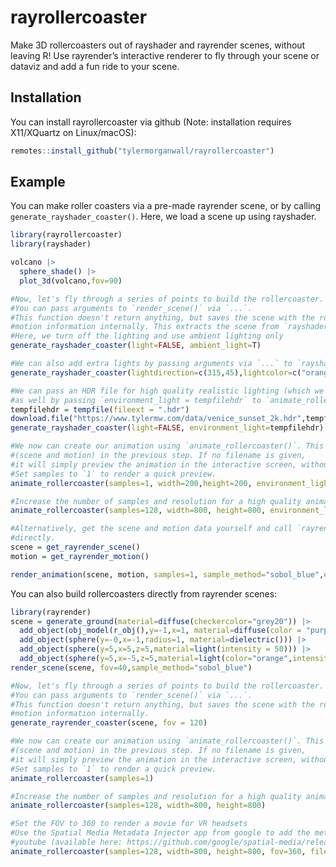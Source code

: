 
<!-- README.md is generated from README.Rmd. Please edit that file -->

# rayrollercoaster

Make 3D rollercoasters out of rayshader and rayrender scenes, without
leaving R! Use rayrender’s interactive renderer to fly through your
scene or dataviz and add a fun ride to your scene.

## Installation

You can install rayrollercoaster via github (Note: installation requires
X11/XQuartz on Linux/macOS):

``` r
remotes::install_github("tylermorganwall/rayrollercoaster")
```

## Example

You can make roller coasters via a pre-made rayrender scene, or by
calling `generate_rayshader_coaster()`. Here, we load a scene up using
rayshader.

``` r
library(rayrollercoaster)
library(rayshader)

volcano |>
  sphere_shade() |>
  plot_3d(volcano,fov=90)

#Now, let's fly through a series of points to build the rollercoaster.
#You can pass arguments to `render_scene()` via `...`.
#This function doesn't return anything, but saves the scene with the rollercoaster and the
#motion information internally. This extracts the scene from `rayshader` directly from `rgl`.
#Here, we turn off the lighting and use ambient lighting only
generate_rayshader_coaster(light=FALSE, ambient_light=T)

#We can also add extra lights by passing arguments via `...` to `rayshader::render_highquality()`
generate_rayshader_coaster(lightdirection=c(315,45),lightcolor=c("orange","white"))

#We can pass an HDR file for high quality realistic lighting (which we will use in the animation 
#as well by passing `environment_light = tempfilehdr` to `animate_rollercoaster()`:
tempfilehdr = tempfile(fileext = ".hdr")
download.file("https://www.tylermw.com/data/venice_sunset_2k.hdr",tempfilehdr)
generate_rayshader_coaster(light=FALSE, environment_light=tempfilehdr)

#We now can create our animation using `animate_rollercoaster()`. This extracts the information
#(scene and motion) in the previous step. If no filename is given,
#it will simply preview the animation in the interactive screen, without saving anything.
#Set samples to `1` to render a quick preview.
animate_rollercoaster(samples=1, width=200,height=200, environment_light=tempfilehdr)

#Increase the number of samples and resolution for a high quality animation (but longer render):
animate_rollercoaster(samples=128, width=800, height=800, environment_light=tempfilehdr)

#Alternatively, get the scene and motion data yourself and call `rayrender::render_animation()`
#directly.
scene = get_rayrender_scene()
motion = get_rayrender_motion()

render_animation(scene, motion, samples=1, sample_method="sobol_blue",environment_light=tempfilehdr)
```

You can also build rollercoasters directly from rayrender scenes:

``` r
library(rayrender)
scene = generate_ground(material=diffuse(checkercolor="grey20")) |>
  add_object(obj_model(r_obj(),y=-1,x=1, material=diffuse(color = "purple"))) |>
  add_object(sphere(y=-0,x=-1,radius=1, material=dielectric())) |>
  add_object(sphere(y=5,x=5,z=5,material=light(intensity = 50))) |>
  add_object(sphere(y=5,x=-5,z=5,material=light(color="orange",intensity = 50)))
render_scene(scene, fov=40,sample_method="sobol_blue")

#Now, let's fly through a series of points to build the rollercoaster.
#You can pass arguments to `render_scene()` via `...`.
#This function doesn't return anything, but saves the scene with the rollercoaster and the
#motion information internally.
generate_rayrender_coaster(scene, fov = 120)

#We now can create our animation using `animate_rollercoaster()`. This extracts the information
#(scene and motion) in the previous step. If no filename is given,
#it will simply preview the animation in the interactive screen, without saving anything.
#Set samples to `1` to render a quick preview.
animate_rollercoaster(samples=1)

#Increase the number of samples and resolution for a high quality animation (but longer render):
animate_rollercoaster(samples=128, width=800, height=800)

#Set the FOV to 360 to render a movie for VR headsets
#Use the Spatial Media Metadata Injector app from google to add the metadata to render in VR on 
#youtube (available here: https://github.com/google/spatial-media/releases)
animate_rollercoaster(samples=128, width=800, height=800, fov=360, filename="video360.mp4")
```
